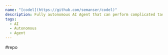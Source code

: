 ```yaml
---
name: "[codel](https://github.com/semanser/codel)"
description: Fully autonomous AI Agent that can perform complicated tasks and projects using terminal, browser, and editor.
tags:
  - AI
  - Autonomous
  - Agent
---
```

#repo